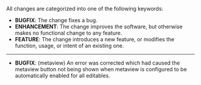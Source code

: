 All changes are categorized into one of the following keywords:

- **BUGFIX**: The change fixes a bug.
- **ENHANCEMENT**: The change improves the software, but otherwise makes no
                   functional change to any feature.
- **FEATURE**: The change introduces a new feature, or modifies the function,
               usage, or intent of an existing one.

----

- **BUGFIX**: (metaview) An error was corrected which had caused the metaview
                         button not being shown when metaview is configured to
                         be automatically enabled for all editables.


